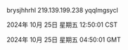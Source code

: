 brysjhhrhl 219.139.199.238 yqqlmgsycl

2024年 10月 25日 星期五 12:50:01 CST

2024年 10月 25日 星期五 04:50:01 GMT
